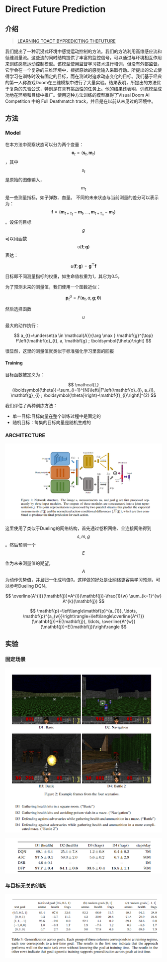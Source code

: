 # Direct Future Prediction

## 介绍

> [LEARNING TOACT BYPREDICTING THEFUTURE](https://arxiv.org/pdf/1611.01779.pdf)

我们提出了一种沉浸式环境中感觉运动控制的方法。我们的方法利用高维感应流和低维测量流。这些流的同时结构提供了丰富的监控信号，可以通过与环境相互作用来训练感觉运动控制模型。该模型使用监督学习技术进行培训，但没有外部监督。它学会在一个复杂的三维环境中，根据原始的感觉输入采取行动。所提出的公式使得学习在训练时没有固定的目标，而在测试时追求动态变化的目标。我们基于经典的第一人称游戏Doom在三维模拟中进行了大量实验。结果表明，所提出的方法优于复杂的先验公式，特别是在具有挑战性的任务上。他的结果还表明，训练模型成功地在环境和目标中推广。使用这种方法训练的模型赢得了Visual Doom AI Competition 中的 Full Deathmatch track，并且是在以前从未见过的环境中。

## 方法

### Model

在本方法中观察状态可以分为两个变量： $$\mathbf{o}_{t}=\left\langle\mathbf{s}_{t}, \mathbf{m}_{t}\right\rangle$$ ，其中 $$s_t$$ 是原始的图像输入， $$m_t$$ 是一些测量指标，如子弹数、血量。 不同的未来状态与当前测量的差分可以表示为： $$\mathbf{f}=\left\langle\mathbf{m}_{t+\tau_{1}}-\mathbf{m}_{t}, \dots, \mathbf{m}_{t+\tau_{n}}-\mathbf{m}_{t}\right\rangle$$ 。设任何目标 $$g$$可以用函数 $$u(\mathbf{f} ; \mathbf{g})$$ 表达：

$$
u(\mathbf{f} ; \mathbf{g})=\mathbf{g}^{\top} \mathbf{f}
$$

目标即不同测量指标的权重，如生命值权重为1，其它为0.5。

为了预测未来的测量值，我们使用一个函数近似：

$$
\mathbf{p}_{t}^{a}=F\left(\mathbf{o}_{t}, a, \mathbf{g} ; \boldsymbol{\theta}\right)
$$

然后选择函数 $$u$$ 最大的动作执行：

$$
a_{t}=\underset{a \in \mathcal{A}}{\arg \max } \mathbf{g}^{\top} F\left(\mathbf{o}_{t}, a, \mathbf{g} ; \boldsymbol{\theta}\right)
$$

很显然，这里的测量值就类似于标准强化学习里面的回报

#### Training

目标函数被定义为：

$$
\mathcal{L}(\boldsymbol{\theta})=\sum_{i=1}^{N}\left\|F\left(\mathbf{o}_{i}, a_{i}, \mathbf{g}_{i} ; \boldsymbol{\theta}\right)-\mathbf{f}_{i}\right\|^{2}
$$

我们评估了两种训练方法：

* 单一目标:目标向量在整个训练过程中是固定的
* 随机目标：每集的目标向量是随机生成的

### ARCHITECTURE

![](../../.gitbook/assets/image%20%28146%29.png)

这里使用了类似于Dueling的网络结构，首先通过卷积网络、全连接网络得到 $$s, m, g$$ 。然后预测一个 $$E$$ 

作为未来测量值的期望， $$A$$ 为动作优势值，并且归一化成均值0。这样做的好处是让网络更容易学习预测，可以参考Dueling DQN。

$$
\overline{A^{i}}(\mathbf{j})=A^{i}(\mathbf{j})-\frac{1}{w} \sum_{k=1}^{w} A^{k}(\mathbf{j})
$$

$$
\mathbf{p}=\left\langle\mathbf{p}^{a_{1}}, \ldots, \mathbf{p}^{a_{w}}\right\rangle=\left\langle\overline{A^{1}}(\mathbf{j})+E(\mathbf{j}), \ldots, \overline{A^{w}}(\mathbf{j})+E(\mathbf{j})\right\rangle
$$

## 实验

### 固定场景

![](../../.gitbook/assets/image%20%2882%29.png)

![](../../.gitbook/assets/image%20%2894%29.png)

### 与目标无关的训练

![](../../.gitbook/assets/image%20%2888%29.png)



